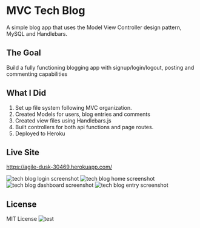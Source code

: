 # MVC Tech Blog
A simple blog app that uses the Model View Controller design pattern, MySQL and Handlebars.

## The Goal
Build a fully functioning blogging app with signup/login/logout, posting and commenting capabilities

## What I Did
1. Set up file system following MVC organization.
2. Created Models for users, blog entries and comments
3. Created view files using Handlebars.js
4. Built controllers for both api functions and page routes.
5. Deployed to Heroku

## Live Site
https://agile-dusk-30469.herokuapp.com/

![tech blog login screenshot](https://github.com/CorrinneW/tech-blog/blob/main/public/assets/tech-blog-login.png)
![tech blog home screenshot](https://github.com/CorrinneW/tech-blog/blob/main/public/assets/tech-blog-home.png)
![tech blog dashboard screenshot](https://github.com/CorrinneW/tech-blog/blob/main/public/assets/tech-blog-dashboard.png)
![tech blog entry screenshot](https://github.com/CorrinneW/tech-blog/blob/main/public/assets/tech-blog-entry.png)



## License

MIT License
![test](https://img.shields.io/apm/l/test)


